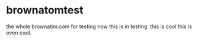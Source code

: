 # brownatomtest
the whole brownatim.com for testing now 
this is in testing.
this is cool
this is even cool.